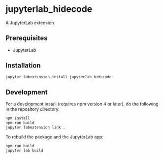 # jupyterlab_hidecode

A JupyterLab extension.


## Prerequisites

* JupyterLab

## Installation

```bash
jupyter labextension install jupyterlab_hidecode
```

## Development

For a development install (requires npm version 4 or later), do the following in the repository directory:

```bash
npm install
npm run build
jupyter labextension link .
```

To rebuild the package and the JupyterLab app:

```bash
npm run build
jupyter lab build
```


